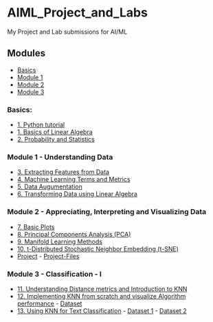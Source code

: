 # AIML_Project_and_Labs
My Project and Lab submissions for AI/ML

## Modules
* [Basics](https://github.com/YahyaHussain/AIML_Project_and_Labs/tree/main#basics)
* [Module 1](https://github.com/YahyaHussain/AIML_Project_and_Labs/tree/main#module-1---understanding-data)
* [Module 2](https://github.com/YahyaHussain/AIML_Project_and_Labs/tree/main#module-2---appreciating-interpreting-and-visualizing-data)
* [Module 3](https://github.com/YahyaHussain/AIML_Project_and_Labs/tree/main#module-3---classification---i)

### Basics:
* [1. Python tutorial](python_tutorial.ipynb)
* [1. Basics of Linear Algebra](basics_of_linear_algebra.ipynb)
* [2. Probability and Statistics](probability_and_statistics.ipynb)

### Module 1 - Understanding Data
* [3. Extracting Features from Data](AIML_Module_1_Lab_1_Extracting_features_from_data_.ipynb)
* [4. Machine Learning Terms and Metrics](AIML_Module_1_Lab_2_Machine_learning_terms_and_metrics.ipynb)
* [5. Data Augumentation](AIML_Module_1_Lab_3_Data_Augmentation.ipynb)
* [6. Transforming Data using Linear Algebra](AIML_Module_1_Lab_4_Transforming_data_using_linear_algebra.ipynb)

### Module 2 - Appreciating, Interpreting and Visualizing Data
* [7. Basic Plots](AIML_Module_2_Lab1.ipynb)
* [8. Principal Components Analysis (PCA)](AIML_Module_2_Lab_2_PCA.ipynb)
* [9. Manifold Learning Methods](AIML_Module_2_Lab_3_Manifold_Learning_Methods.ipynb)
* [10. t-Distributed Stochastic Neighbor Embedding (t-SNE)](AIML_Module_2_Lab_4_t_Distributed_Stochastic_Neighbor_Embedding_(t_SNE).ipynb)
* [Project](AIML_Project_Module_2.ipynb) - [Project-Files](Module2_ProjectFiles.zip)

### Module 3 - Classification - I
* [11. Understanding Distance metrics and Introduction to KNN](AIML_Module_3_Lab_1_Understanding_Distance_metrics_and_Introduction_to_KNN.ipynb)
* [12. Implementing KNN from scratch and visualize Algorithm performance](AIML_Module_3_Lab_2_Implementing_KNN_from_scratch_and_visualize_Algorithm_performance.ipynb) - [Dataset](car_evaluation.csv)
* [13. Using KNN for Text Classification](AIML_Module_3_Lab_3_Using_KNN_for_Text_Classification_ipynb.ipynb) - [Dataset 1](reviews.csv) - [Dataset 2](spam.csv)

